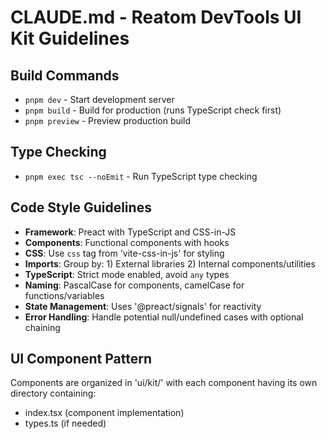 # CLAUDE.md - Reatom DevTools UI Kit Guidelines

## Build Commands
- `pnpm dev` - Start development server
- `pnpm build` - Build for production (runs TypeScript check first)
- `pnpm preview` - Preview production build

## Type Checking
- `pnpm exec tsc --noEmit` - Run TypeScript type checking

## Code Style Guidelines
- **Framework**: Preact with TypeScript and CSS-in-JS
- **Components**: Functional components with hooks
- **CSS**: Use `css` tag from 'vite-css-in-js' for styling
- **Imports**: Group by: 1) External libraries 2) Internal components/utilities
- **TypeScript**: Strict mode enabled, avoid `any` types
- **Naming**: PascalCase for components, camelCase for functions/variables
- **State Management**: Uses '@preact/signals' for reactivity
- **Error Handling**: Handle potential null/undefined cases with optional chaining

## UI Component Pattern
Components are organized in 'ui/kit/' with each component having its own directory containing:
- index.tsx (component implementation)
- types.ts (if needed)